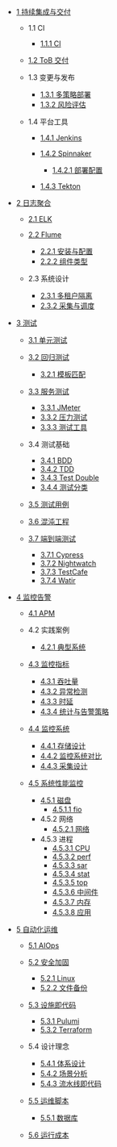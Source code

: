   - [1 持续集成与交付](/持续集成与交付/README.md)
    - 1.1 CI
      - [1.1.1 CI](/持续集成与交付/CI/CI.md)
    - [1.2 ToB 交付](/持续集成与交付/ToB%20交付/README.md)
      
    - 1.3 变更与发布
      - [1.3.1 多策略部署](/持续集成与交付/变更与发布/多策略部署.md)
      - [1.3.2 风险评估](/持续集成与交付/变更与发布/风险评估.md)
    - 1.4 平台工具
      - [1.4.1 Jenkins](/持续集成与交付/平台工具/Jenkins/README.md)
        
      - [1.4.2 Spinnaker](/持续集成与交付/平台工具/Spinnaker/README.md)
        - [1.4.2.1 部署配置](/持续集成与交付/平台工具/Spinnaker/部署配置.md)
      - [1.4.3 Tekton](/持续集成与交付/平台工具/Tekton/README.md)
        
  - [2 日志聚合](/日志聚合/README.md)
    - [2.1 ELK](/日志聚合/ELK/README.md)
      
    - [2.2 Flume](/日志聚合/Flume/README.md)
      - [2.2.1 安装与配置](/日志聚合/Flume/安装与配置.md)
      - [2.2.2 组件类型](/日志聚合/Flume/组件类型.md)
    - 2.3 系统设计
      - [2.3.1 多租户隔离](/日志聚合/系统设计/多租户隔离.md)
      - [2.3.2 采集与调度](/日志聚合/系统设计/采集与调度.md)
  - [3 测试](/测试/README.md)
    - [3.1 单元测试](/测试/单元测试/README.md)
      
    - [3.2 回归测试](/测试/回归测试/README.md)
      - [3.2.1 模板匹配](/测试/回归测试/模板匹配.md)
    - [3.3 服务测试](/测试/服务测试/README.md)
      - [3.3.1 JMeter](/测试/服务测试/JMeter.md)
      - [3.3.2 压力测试](/测试/服务测试/压力测试.md)
      - [3.3.3 测试工具](/测试/服务测试/测试工具.md)
    - 3.4 测试基础
      - [3.4.1 BDD](/测试/测试基础/BDD.md)
      - [3.4.2 TDD](/测试/测试基础/TDD.md)
      - [3.4.3 Test Double](/测试/测试基础/Test%20Double.md)
      - [3.4.4 测试分类](/测试/测试基础/测试分类.md)
    - [3.5 测试用例](/测试/测试用例/README.md)
      
    - [3.6 混沌工程](/测试/混沌工程/README.md)
      
    - [3.7 端到端测试](/测试/端到端测试/README.md)
      - [3.7.1 Cypress](/测试/端到端测试/Cypress.md)
      - [3.7.2 Nightwatch](/测试/端到端测试/Nightwatch.md)
      - [3.7.3 TestCafe](/测试/端到端测试/TestCafe.md)
      - [3.7.4 Watir](/测试/端到端测试/Watir.md)
  - [4 监控告警](/监控告警/README.md)
    - [4.1 APM](/监控告警/APM/README.md)
      
    - 4.2 实践案例
      - [4.2.1 典型系统](/监控告警/实践案例/典型系统.md)
    - [4.3 监控指标](/监控告警/监控指标/README.md)
      - [4.3.1 吞吐量](/监控告警/监控指标/吞吐量.md)
      - [4.3.2 异常检测](/监控告警/监控指标/异常检测.md)
      - [4.3.3 时延](/监控告警/监控指标/时延.md)
      - [4.3.4 统计与告警策略](/监控告警/监控指标/统计与告警策略.md)
    - [4.4 监控系统](/监控告警/监控系统/README.md)
      - [4.4.1 存储设计](/监控告警/监控系统/存储设计.md)
      - [4.4.2 监控系统对比](/监控告警/监控系统/监控系统对比.md)
      - [4.4.3 采集设计](/监控告警/监控系统/采集设计.md)
    - [4.5 系统性能监控](/监控告警/系统性能监控/README.md)
      - [4.5.1 磁盘](/监控告警/系统性能监控/磁盘/README.md)
        - [4.5.1.1 fio](/监控告警/系统性能监控/磁盘/fio.md)
      - 4.5.2 网络
        - [4.5.2.1 网络](/监控告警/系统性能监控/网络/网络.md)
      - 4.5.3 进程
        - [4.5.3.1 CPU](/监控告警/系统性能监控/进程/CPU.md)
        - [4.5.3.2 perf](/监控告警/系统性能监控/进程/perf.md)
        - [4.5.3.3 sar](/监控告警/系统性能监控/进程/sar.md)
        - [4.5.3.4 stat](/监控告警/系统性能监控/进程/stat.md)
        - [4.5.3.5 top](/监控告警/系统性能监控/进程/top.md)
        - [4.5.3.6 中间件](/监控告警/系统性能监控/进程/中间件.md)
        - [4.5.3.7 内存](/监控告警/系统性能监控/进程/内存.md)
        - [4.5.3.8 应用](/监控告警/系统性能监控/进程/应用.md)
  - [5 自动化运维](/自动化运维/README.md)
    - [5.1 AIOps](/自动化运维/AIOps/README.md)
      
    - [5.2 安全加固](/自动化运维/安全加固/README.md)
      - [5.2.1 Linux](/自动化运维/安全加固/Linux.md)
      - [5.2.2 文件备份](/自动化运维/安全加固/文件备份.md)
    - [5.3 设施即代码](/自动化运维/设施即代码/README.md)
      - [5.3.1 Pulumi](/自动化运维/设施即代码/Pulumi.md)
      - [5.3.2 Terraform](/自动化运维/设施即代码/Terraform.md)
    - 5.4 设计理念
      - [5.4.1 体系设计](/自动化运维/设计理念/体系设计.md)
      - [5.4.2 场景分析](/自动化运维/设计理念/场景分析.md)
      - [5.4.3 流水线即代码](/自动化运维/设计理念/流水线即代码.md)
    - [5.5 运维脚本](/自动化运维/运维脚本/README.md)
      - [5.5.1 数据库](/自动化运维/运维脚本/数据库.md)
    - [5.6 运行成本](/自动化运维/运行成本/README.md)
      